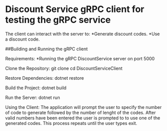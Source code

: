 # Discount Service gRPC client for testing the gRPC service

The client can interact with the server to:
*Generate discount codes.
*Use a discount code.

##Building and Running the gRPC client

Requirements:
*Running the gRPC DiscountService server on port 5000

Clone the Repository:
git clone cd DiscountServiceClient

Restore Dependencies:
dotnet restore

Build the Project:
dotnet build

Run the Server:
dotnet run

Using the Client:
The application will prompt the user to specify the number of code to generate followed by the number of lenght of the codes.
After valid numbers have been entered the user is prompted to to use one of the generated codes. This process repeats until the user types exit.

